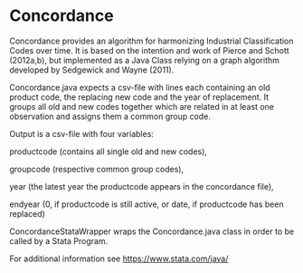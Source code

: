 # Concordance
Concordance provides an algorithm for harmonizing Industrial Classification Codes over time.
It is based on the intention and work of Pierce and Schott (2012a,b), 
but implemented as a Java Class relying on a graph algorithm developed 
by Sedgewick and Wayne (2011).

Concordance.java expects a csv-file with lines each containing an 
old product code, the replacing new code and the year of replacement. 
It groups all old and new codes together which are related in at 
least one observation and assigns them a common group code.

Output is a csv-file with four variables:    

productcode (contains all single old and new codes),

groupcode (respective common group codes),

year (the latest year the productcode appears in the concordance file),
    
endyear	
(0, if productcode is still active, or date, if productcode has been replaced)
          
ConcordanceStataWrapper 
wraps the Concordance.java class in order to be called by a Stata Program.

For additional information see https://www.stata.com/java/
